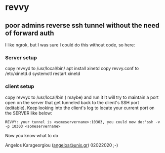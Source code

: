 # revvy
## poor admins reverse ssh tunnel without the need of forward auth

I like ngrok, but I was sure I could do this without code, so here:

### Server setup

copy revvyd to /usr/local/bin/
apt install xinetd
copy revvy.conf to /etc/xinetd.d
systemctl restart xinetd

### client setup
copy revvyc to /usr/local/bin ( maybe) and run it
It will try to maintain a port open on the server that get tunneled back to the client's SSH port (editable).
Keep looking into the client's log to locate your current port on the SERVER like below:
```
REVVY: your tunnel is <someservername>:10303, you could now do:'ssh -v -p 10303 <someservername>
``` 
Now you know what to do 

Angelos Karageorgiou (angelos@unix.gr) 02022020 ;-)
